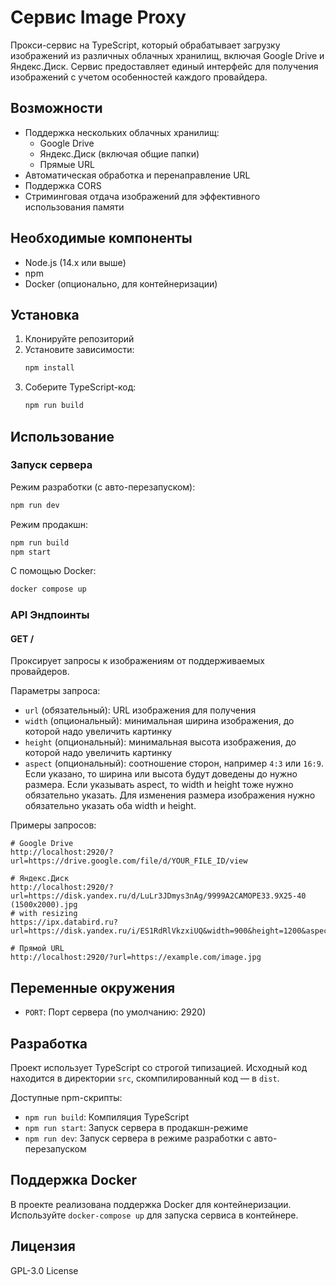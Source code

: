 # Сервис Image Proxy

Прокси-сервис на TypeScript, который обрабатывает загрузку изображений из различных облачных хранилищ, включая Google Drive и Яндекс.Диск. Сервис предоставляет единый интерфейс для получения изображений с учетом особенностей каждого провайдера.

## Возможности

- Поддержка нескольких облачных хранилищ:
  - Google Drive
  - Яндекс.Диск (включая общие папки)
  - Прямые URL
- Автоматическая обработка и перенаправление URL
- Поддержка CORS
- Стриминговая отдача изображений для эффективного использования памяти

## Необходимые компоненты

- Node.js (14.x или выше)
- npm
- Docker (опционально, для контейнеризации)

## Установка

1. Клонируйте репозиторий
2. Установите зависимости:
   ```bash
   npm install
   ```
3. Соберите TypeScript-код:
   ```bash
   npm run build
   ```

## Использование

### Запуск сервера

Режим разработки (с авто-перезапуском):
```bash
npm run dev
```

Режим продакшн:
```bash
npm run build
npm start
```

С помощью Docker:
```bash
docker compose up
```

### API Эндпоинты

#### GET /

Проксирует запросы к изображениям от поддерживаемых провайдеров.

Параметры запроса:
- `url` (обязательный): URL изображения для получения
- `width` (опциональный): минимальная ширина изображения, до которой надо увеличить картинку
- `height` (опциональный): минимальная высота изображения, до которой надо увеличить картинку
- `aspect` (опциональный): соотношение сторон, например `4:3` или `16:9`. Если указано, то ширина или высота будут доведены до нужно размера. Если указывать aspect, то width и height тоже нужно обязательно указать.
Для изменения размера изображения нужно обязательно указать оба width и height.

Примеры запросов:
```
# Google Drive
http://localhost:2920/?url=https://drive.google.com/file/d/YOUR_FILE_ID/view

# Яндекс.Диск
http://localhost:2920/?url=https://disk.yandex.ru/d/LuLr3JDmys3nAg/9999A2САМОРЕЗ3.9X25-40 (1500х2000).jpg
# with resizing
https://ipx.databird.ru?url=https://disk.yandex.ru/i/ES1RdRlVkzxiUQ&width=900&height=1200&aspect=4:3

# Прямой URL
http://localhost:2920/?url=https://example.com/image.jpg
```

## Переменные окружения

- `PORT`: Порт сервера (по умолчанию: 2920)

## Разработка

Проект использует TypeScript со строгой типизацией. Исходный код находится в директории `src`, скомпилированный код — в `dist`.

Доступные npm-скрипты:
- `npm run build`: Компиляция TypeScript
- `npm run start`: Запуск сервера в продакшн-режиме
- `npm run dev`: Запуск сервера в режиме разработки с авто-перезапуском

## Поддержка Docker

В проекте реализована поддержка Docker для контейнеризации. Используйте `docker-compose up` для запуска сервиса в контейнере.

## Лицензия

GPL-3.0 License
